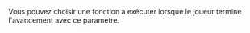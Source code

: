 Vous pouvez choisir une fonction à exécuter lorsque le joueur termine l'avancement avec ce paramètre.

